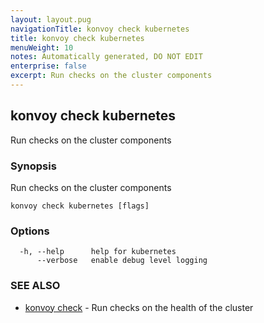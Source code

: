 ```yaml
---
layout: layout.pug
navigationTitle: konvoy check kubernetes
title: konvoy check kubernetes
menuWeight: 10
notes: Automatically generated, DO NOT EDIT
enterprise: false
excerpt: Run checks on the cluster components
---
```


## konvoy check kubernetes

Run checks on the cluster components

### Synopsis

Run checks on the cluster components

```
konvoy check kubernetes [flags]
```

### Options

```
  -h, --help      help for kubernetes
      --verbose   enable debug level logging
```

### SEE ALSO

* [konvoy check](../)	 - Run checks on the health of the cluster


